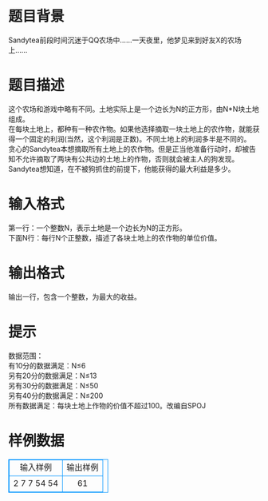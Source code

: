 # 

 
 # 题目背景 
Sandytea前段时间沉迷于QQ农场中……一天夜里，他梦见来到好友X的农场上…… 

 
 # 题目描述 
这个农场和游戏中略有不同。土地实际上是一个边长为N的正方形，由N*N块土地组成。<BR>在每块土地上，都种有一种农作物。如果他选择摘取一块土地上的农作物，就能获得一个固定的利润(当然，这个利润是正数)。不同土地上的利润多半是不同的。<BR>贪心的Sandytea本想摘取所有土地上的农作物。但是正当他准备行动时，却被告知不允许摘取了两块有公共边的土地上的作物，否则就会被主人的狗发现。<BR>Sandytea想知道，在不被狗抓住的前提下，他能获得的最大利益是多少。 

 
 # 输入格式 
第一行：一个整数N，表示土地是一个边长为N的正方形。<BR>下面N行：每行N个正整数，描述了各块土地上的农作物的单位价值。 

 
 # 输出格式 
输出一行，包含一个整数，为最大的收益。 

 
 # 提示 
数据范围：<BR>有10分的数据满足：N≤6<BR>另有20分的数据满足：N≤13<BR>另有30分的数据满足：N≤50<BR>另有40分的数据满足：N≤200<BR>所有数据满足：每块土地上作物的价值不超过100。改编自SPOJ 
# 样例数据
<style>
        table,table tr th, table tr td { border:1px solid #0094ff; }
        table { width: 200px; min-height: 25px; line-height: 25px; text-align: center; border-collapse: collapse;}   
    </style>
<table>
	<tr>
		<td>输入样例</td>
		<td>输出样例</td>
	</tr>
<tr><td>2
7 7
54 54
</td><td>61
</td></tr></table>

